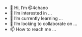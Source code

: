 - 👋 Hi, I’m @4chano
- 👀 I’m interested in ...
- 🌱 I’m currently learning ...
- 💞️ I’m looking to collaborate on ...
- 📫 How to reach me ...

<!---
4chano/4chano is a ✨ special ✨ repository because its `README.md` (this file) appears on your GitHub profile.
You can click the Preview link to take a look at your changes.
--->
